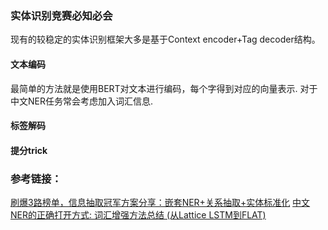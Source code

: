 ### 实体识别竞赛必知必会

现有的较稳定的实体识别框架大多是基于Context encoder+Tag decoder结构。
#### 文本编码
最简单的方法就是使用BERT对文本进行编码，每个字得到对应的向量表示. 对于中文NER任务常会考虑加入词汇信息.
#### 标签解码
#### 提分trick

### 参考链接：
[刷爆3路榜单，信息抽取冠军方案分享：嵌套NER+关系抽取+实体标准化](https://zhuanlan.zhihu.com/p/326302618)
[中文NER的正确打开方式: 词汇增强方法总结 (从Lattice LSTM到FLAT)](https://zhuanlan.zhihu.com/p/142615620)
[]()
[]()

